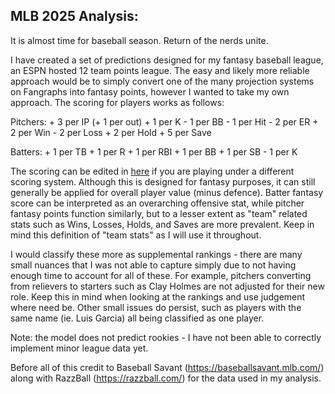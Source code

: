 ## MLB 2025 Analysis:

It is almost time for baseball season. Return of the nerds unite. 

I have created a set of predictions designed for my fantasy baseball league, an ESPN hosted 12 team points league. The easy and likely more reliable approach would be to simply convert one of the many projection systems on Fangraphs into fantasy points, however I wanted to take my own approach. The scoring for players works as follows:

Pitchers:
    + 3 per IP (+ 1 per out)
    + 1 per K
    - 1 per BB
    - 1 per Hit
    - 2 per ER
    + 2 per Win
    - 2 per Loss
    + 2 per Hold
    + 5 per Save


Batters:
    + 1 per TB
    + 1 per R
    + 1 per RBI
    + 1 per BB
    + 1 per SB
    - 1 per K


The scoring can be edited in [here](../data_cleaning/calc_fpoints.py) if you are playing under a different scoring system. Although this is designed for fantasy purposes, it can still generally be applied for overall player value (minus defence). Batter fantasy score can be interpreted as an overarching offensive stat, while pitcher fantasy points function similarly, but to a lesser extent as "team" related stats such as Wins, Losses, Holds, and Saves are more prevalent. Keep in mind this definition of "team stats" as I will use it throughout. 

I would classify these more as supplemental rankings - there are many small nuances that I was not able to capture simply due to not having enough time to account for all of these. For example, pitchers converting from relievers to starters such as Clay Holmes are not adjusted for their new role. Keep this in mind when looking at the rankings and use judgement where need be. Other small issues do persist, such as players with the same name (ie. Luis Garcia) all being classified as one player. 

Note: the model does not predict rookies - I have not been able to correctly implement minor league data yet. 

Before all of this credit to Baseball Savant (https://baseballsavant.mlb.com/) along with RazzBall (https://razzball.com/) for the data used in my analysis. 

```{tableofcontents}
```
